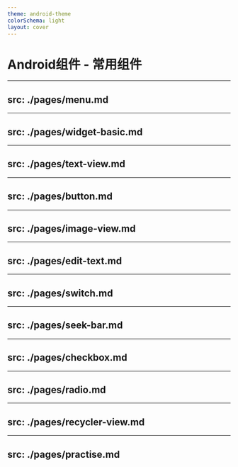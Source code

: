 ```yaml
---
theme: android-theme
colorSchema: light
layout: cover
---
```


# Android组件 - 常用组件

---
src: ./pages/menu.md
---

---
src: ./pages/widget-basic.md
---

---
src: ./pages/text-view.md
---

---
src: ./pages/button.md
---

---
src: ./pages/image-view.md
---

---
src: ./pages/edit-text.md
---

---
src: ./pages/switch.md
---

---
src: ./pages/seek-bar.md
---

---
src: ./pages/checkbox.md
---

---
src: ./pages/radio.md
---

---
src: ./pages/recycler-view.md
---

---
src: ./pages/practise.md
---
